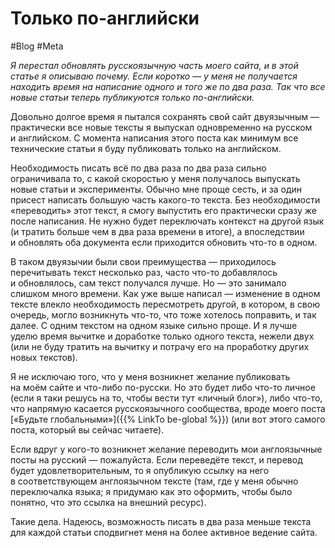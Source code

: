 # Только по-английски

#Blog #Meta

_Я перестал обновлять русскоязычную часть моего сайта, и в этой статье я описываю почему. Если коротко — у меня не получается находить время на написание одного и того же по два раза. Так что все новые статьи теперь публикуются только по-английски._

Довольно долгое время я пытался сохранять свой сайт двуязычным — практически все новые тексты я выпускал одновременно на русском и английском. С момента написания этого поста как минимум все технические статьи я буду публиковать только на английском.

Необходимость писать всё по два раза по два раза сильно ограничивала то, с какой скоростью у меня получалось выпускать новые статьи и эксперименты. Обычно мне проще сесть, и за один присест написать большую часть какого-то текста. Без необходимости «переводить» этот текст, я смогу выпустить его практически сразу же после написания. Не нужно будет переключать контекст на другой язык (и тратить больше чем в два раза времени в итоге), а впоследствии и обновлять оба документа если приходится обновить что-то в одном.

В таком двуязычии были свои преимущества — приходилось перечитывать текст несколько раз, часто что-то добавлялось и обновлялось, сам текст получался лучше. Но — это занимало слишком много времени. Как уже выше написал — изменение в одном тексте влекло необходимость пересмотреть другой, в котором, в свою очередь, могло возникнуть что-то, что тоже хотелось поправить, и так далее. С одним текстом на одном языке сильно проще. И я лучше уделю время вычитке и доработке только одного текста, нежели двух (или не буду тратить на вычитку и потрачу его на проработку других новых текстов).

Я не исключаю того, что у меня возникнет желание публиковать на моём сайте и что-либо по-русски. Но это будет либо что-то личное (если я таки решусь на то, чтобы вести тут «личный блог»), либо что-то, что напрямую касается русскоязычного сообщества, вроде моего поста [«Будьте глобальными»]({{% LinkTo be-global %}}) (или вот этого самого поста, который вы сейчас читаете).

Если вдруг у кого-то возникнет желание переводить мои англоязычные посты на русский — пожалуйста. Если переведёте текст, и перевод будет удовлетворительным, то я опубликую ссылку на него в соответствующем англоязычном тексте (там, где у меня обычно переключалка языка; я придумаю как это оформить, чтобы было понятно, что это ссылка на внешний ресурс).

Такие дела. Надеюсь, возможность писать в два раза меньше текста для каждой статьи сподвигнет меня на более активное ведение сайта.
